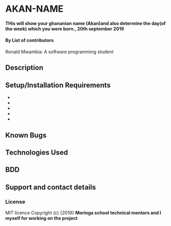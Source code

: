 # AKAN-NAME
#### THis will show your ghananian name (Akan)and also determine the day(of the week) which you were born., 20th september 2019
#### By **List of contributors**
Ronald Mwambia: A software programming student
## Description


## Setup/Installation Requirements
* 
* 
* 
* 
* 

## Known Bugs

## Technologies Used

## BDD

## Support and contact details

### License
MIT licence
Copyright (c) {2019}   **Moringa school technical mentors and I myself for working on the project**
  